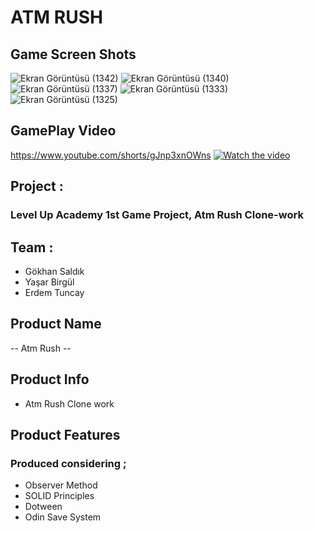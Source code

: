 # ATM RUSH

## Game Screen Shots

![Ekran Görüntüsü (1342)](https://user-images.githubusercontent.com/97702355/182120634-3ff734ee-4515-4a94-be78-6e169eee0305.png)
![Ekran Görüntüsü (1340)](https://user-images.githubusercontent.com/97702355/182120659-58a830c1-1b57-4715-8296-2df04ed3a182.png)
![Ekran Görüntüsü (1337)](https://user-images.githubusercontent.com/97702355/182120670-89d05932-0356-495c-b155-d2448903c5c1.png)
![Ekran Görüntüsü (1333)](https://user-images.githubusercontent.com/97702355/182120673-9d01f9d3-f559-496d-a22f-50846485cb9a.png)
![Ekran Görüntüsü (1325)](https://user-images.githubusercontent.com/97702355/182120678-25fb6efd-76cc-4762-8784-c4cf0bfc689d.png)

## GamePlay Video
https://www.youtube.com/shorts/gJnp3xnOWns
[![Watch the video](https://user-images.githubusercontent.com/97702355/182122935-c2b853cf-ed20-4965-8a0d-5a0b87851817.jpg)](https://www.youtube.com/shorts/gJnp3xnOWns)

## Project : 

### Level Up Academy 1st Game Project, Atm Rush Clone-work 

## Team :

- Gökhan Saldık
- Yaşar Birgül
- Erdem Tuncay

## Product Name

 -- Atm Rush -- 

## Product Info

- Atm Rush Clone work

## Product Features

### Produced considering ;

- Observer Method
- SOLID Principles 
- Dotween 
- Odin Save System 
